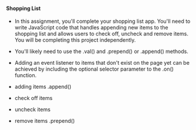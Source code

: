 #### Shopping List

* In this assignment, you'll complete your shopping list app. You'll need to write JavaScript code that handles appending new items to the shopping list and allows users to check off, uncheck and remove items. You will be completing this project independently.

* You'll likely need to use the .val() and .prepend() or .append() methods.

* Adding an event listener to items that don't exist on the page yet can be achieved by including the optional selector parameter to the .on() function.


* adding items .append()
* check off items
* uncheck items
* remove items .prepend()